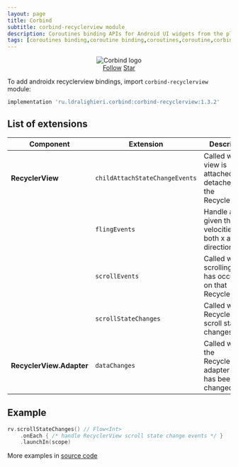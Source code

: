 ```yaml
---
layout: page
title: Corbind
subtitle: corbind-recyclerview module
description: Coroutines binding APIs for Android UI widgets from the platform and support libraries. Androidx recyclerview bindings.
tags: [coroutines binding,coroutine binding,coroutines,coroutine,corbind,kotlin,android,androidx,receivechannel,flow,data binding,androidx recyclerview bindings]
---
```


<div style="text-align: center">
    <img src="https://ldralighieri.github.io/Corbind/img/corbind.svg" alt="Corbind logo"/>
</div>

<script async defer src="https://buttons.github.io/buttons.js"></script>
<div style="text-align: center">
  <a class="github-button" href="https://github.com/LDRAlighieri" data-size="large" aria-label="Follow @LDRAlighieri on GitHub">Follow</a>
  <a class="github-button" href="https://github.com/LDRAlighieri/Corbind" data-icon="octicon-star" data-size="large" aria-label="Star LDRAlighieri/Corbind on GitHub">Star</a>
</div>

To add androidx recyclerview bindings, import `corbind-recyclerview` module:

```groovy
implementation 'ru.ldralighieri.corbind:corbind-recyclerview:1.3.2'
```

## List of extensions

Component | Extension | Description
--|---|--
**RecyclerView** | `childAttachStateChangeEvents` | Called when a view is attached to or detached from the RecyclerView.
                  | `flingEvents` | Handle a fling given the velocities in both x and y directions
                  | `scrollEvents` | Called when a scrolling event has occurred on that RecyclerView.
                  | `scrollStateChanges` | Called when RecyclerView's scroll state changes.
**RecyclerView.Adapter** | `dataChanges` | Called when the RecyclerView's adapter data has been changed  |   |


## Example

```kotlin
rv.scrollStateChanges() // Flow<Int>
    .onEach { /* handle RecyclerView scroll state change events */ }
    .launchIn(scope)
```

More examples in [source code][source]

[source]: https://github.com/LDRAlighieri/Corbind/tree/master/corbind-recyclerview
